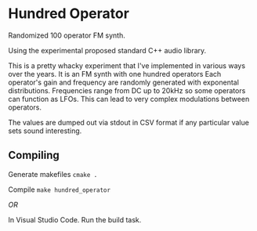 # Hundred Operator
Randomized 100 operator FM synth.

Using the experimental proposed standard C++ audio library.

This is a pretty whacky experiment that I've implemented in various ways over the years. It is an FM synth with one hundred operators Each operator's gain and frequency are randomly generated with exponental distributions. Frequencies range from DC up to 20kHz so some operators can function as LFOs. This can lead to very complex modulations between operators. 

The values are dumped out via stdout in CSV format if any particular value sets sound interesting.

## Compiling


Generate makefiles
`cmake .`

Compile
`make hundred_operator`

*OR*

In Visual Studio Code. Run the build task.
